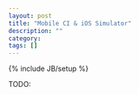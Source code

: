 ```yaml
---
layout: post
title: "Mobile CI & iOS Simulator"
description: ""
category:
tags: []
---
```

{% include JB/setup %}

TODO:

<!--more-->
